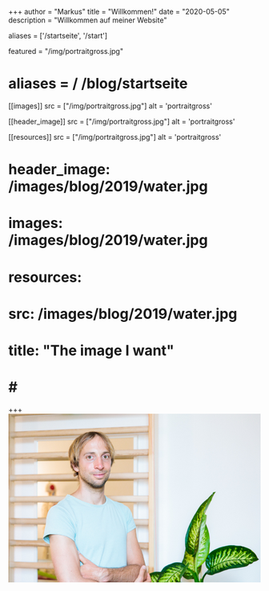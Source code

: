 +++
author = "Markus"
title = "Willkommen!"
date = "2020-05-05"
description = "Willkommen auf meiner Website"

aliases = ['/startseite', '/start']

featured = "/img/portraitgross.jpg"

# aliases = / /blog/startseite

[[images]]
    src =  ["/img/portraitgross.jpg"]
    alt = 'portraitgross'

[[header_image]]
    src = ["/img/portraitgross.jpg"]
     alt = 'portraitgross'

[[resources]]
    src = ["/img/portraitgross.jpg"]
     alt = 'portraitgross'

# header_image: /images/blog/2019/water.jpg
# images: /images/blog/2019/water.jpg
# resources:
#  src:  /images/blog/2019/water.jpg
#  title: "The image I want"
# # #
+++
<img src="/img/portraitgross.jpg" >

